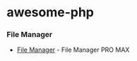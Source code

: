 # awesome-php

### File Manager

  * [File Manager](https://github.com/ngatngay/file-manager) - File Manager PRO MAX
